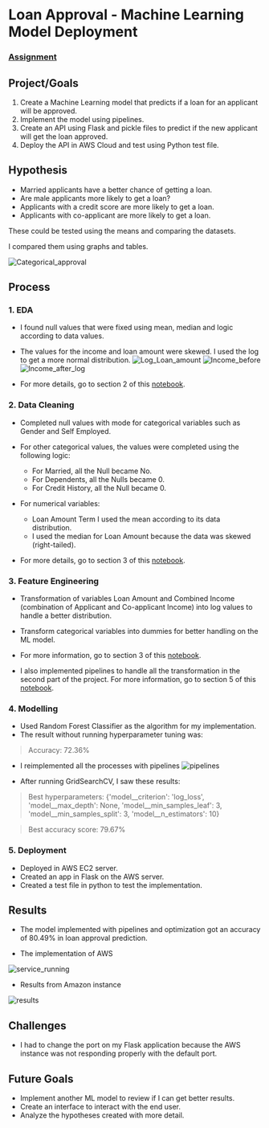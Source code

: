 # Loan Approval - Machine Learning Model Deployment

### [Assignment](assignment.md)

## **Project/Goals**
1. Create a Machine Learning model that predicts if a loan for an applicant will be approved.
2. Implement the model using pipelines.
3. Create an API using Flask and pickle files to predict if the new applicant will get the loan approved.
4. Deploy the API in AWS Cloud and test using Python test file.

## **Hypothesis**

- Married applicants have a better chance of getting a loan.
- Are male applicants more likely to get a loan?
- Applicants with a credit score are more likely to get a loan.
- Applicants with co-applicant are more likely to get a loan.

These could be tested using the means and comparing the datasets.

I compared them using graphs and tables.

![Categorical_approval](images/Approval_categorical.png)

## **Process**

### **1. EDA**

- I found null values that were fixed using mean, median and logic according to data values.
- The values for the income and loan amount were skewed. I used the log to get a more normal distribution.
![Log_Loan_amount](images/Loan_amount.png)
![Income_before](images/Income_skewed.png)
![Income_after_log](images/combined_income_log.png)

- For more details, go to section 2 of this [notebook](/notebooks/instructions.ipynb).

### **2. Data Cleaning**

- Completed null values with mode for categorical variables such as Gender and Self Employed.
- For other categorical values, the values were completed using the following logic:
    - For Married, all the Null became No.
    - For Dependents, all the Nulls became 0.
    - For Credit History, all the Null became 0.
- For numerical variables:
    - Loan Amount Term I used the mean according to its data distribution.
    - I used the median for Loan Amount because the data was skewed (right-tailed).

- For more details, go to section 3 of this [notebook](notebooks/instructions.ipynb).   

### **3. Feature Engineering**

- Transformation of variables Loan Amount and Combined Income (combination of Applicant and Co-applicant Income) into log values to handle a better distribution.
- Transform categorical variables into dummies for better handling on the ML model.
- For more information, go to section 3 of this [notebook](notebooks/instructions.ipynb). 

- I also implemented pipelines to handle all the transformation in the second part of the project. For more information, go to section 5 of this [notebook](notebooks/instructions.ipynb). 

### **4. Modelling**

- Used Random Forest Classifier as the algorithm for my implementation. 
- The result without running hyperparameter tuning was:
>Accuracy: 72.36%

- I reimplemented all the processes with pipelines
![pipelines](images/GridSearchCV.png)

- After running GridSearchCV, I saw these results:
> Best hyperparameters: {'model__criterion': 'log_loss', 'model__max_depth': None, 'model__min_samples_leaf': 3, 'model__min_samples_split': 3, 'model__n_estimators': 10}

> Best accuracy score: 79.67%


### **5. Deployment**

- Deployed in AWS EC2 server.
- Created an app in Flask on the AWS server.
- Created a test file in python to test the implementation.

## Results

- The model implemented with pipelines and optimization got an accuracy of 80.49% in loan approval prediction.

- The implementation of AWS

![service_running](images/Service_running.png)

- Results from Amazon instance

![results](images/Implementation_results.png)

## Challenges 
- I had to change the port on my Flask application because the AWS instance was not responding properly with the default port.

## Future Goals
- Implement another ML model to review if I can get better results.
- Create an interface to interact with the end user.
- Analyze the hypotheses created with more detail.
